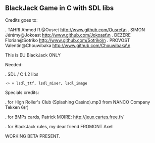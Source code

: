 BlackJack Game in C with SDL libs
----------------------------------

Credits goes to:

. TAHRI Ahmed R.@Ousret http://www.github.com/Ousret\n
. SIMON Jérémy@Jokoast http://www.github.com/Jokoast\n
. DEZERE Florian@Sotriko http://www.github.com/Sotriko\n
. PROVOST Valentin@Chouwibaka http://www.github.com/Chouwibaka\n


This is EU BlackJack ONLY

Needed:

. SDL / C 1.2 libs

	-> + lsdl_ttf, lsdl_mixer, lsdl_image

Specials credits:

. for High Roller's Club (Splashing Casino).mp3 from NANCO Company Tekken 6(r) 

. for BMPs cards, Patrick MOIRE: http://jeux.cartes.free.fr/

. for BlackJack rules, my dear friend FROMONT Axel

WORKING BETA PRESENT.
